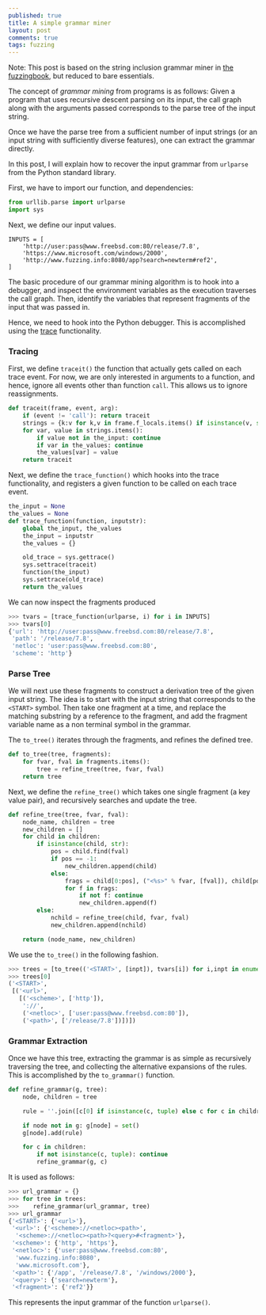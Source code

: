 ```yaml
---
published: true
title: A simple grammar miner
layout: post
comments: true
tags: fuzzing
---
```


Note: This post is based on the string inclusion grammar miner in
[the fuzzingbook](https://www.fuzzingbook.org/html/GrammarMiner.html),
but reduced to bare essentials.

The concept of _grammar mining_ from programs is as follows: Given a program that
uses recursive descent parsing on its input, the call graph along with the
arguments passed corresponds to the parse tree of the input string.

Once we have the parse tree from a sufficient number of input strings (or an
input string with sufficiently diverse features), one can extract the grammar
directly.

In this post, I will explain how to recover the input grammar from `urlparse`
from the Python standard library.

First, we have to import our function, and dependencies:

```python
from urllib.parse import urlparse
import sys
```

Next, we define our input values.

```
INPUTS = [
    'http://user:pass@www.freebsd.com:80/release/7.8',
    'https://www.microsoft.com/windows/2000',
    'http://www.fuzzing.info:8080/app?search=newterm#ref2',
]
```

The basic procedure of our grammar mining algorithm is to hook into a debugger,
and inspect the environment variables as the execution traverses the call graph.
Then, identify the variables that represent fragments of the input that was
passed in.

Hence, we need to hook into the Python debugger. This is accomplished using the
[trace](https://docs.python.org/3/library/sys.html#sys.settrace) functionality.

### Tracing

First, we define `traceit()` the function that actually gets called on each
trace event. For now, we are only interested in arguments to a function, and
hence, ignore all events other than function `call`. This allows us to ignore
reassignments.

```python
def traceit(frame, event, arg):
    if (event != 'call'): return traceit
    strings = {k:v for k,v in frame.f_locals.items() if isinstance(v, str) and len(v) >= 2}
    for var, value in strings.items():
        if value not in the_input: continue
        if var in the_values: continue
        the_values[var] = value
    return traceit
```

Next, we define the `trace_function()` which hooks into the trace functionality,
and registers a given function to be called on each trace event.

```python
the_input = None
the_values = None
def trace_function(function, inputstr):
    global the_input, the_values
    the_input = inputstr
    the_values = {}

    old_trace = sys.gettrace()
    sys.settrace(traceit)
    function(the_input)
    sys.settrace(old_trace)
    return the_values
```

We can now inspect the fragments produced

```python
>>> tvars = [trace_function(urlparse, i) for i in INPUTS]
>>> tvars[0]
{'url': 'http://user:pass@www.freebsd.com:80/release/7.8',
 'path': '/release/7.8',
 'netloc': 'user:pass@www.freebsd.com:80',
 'scheme': 'http'}
```

### Parse Tree

We will next use these fragments to construct a derivation tree of the given
input string. The idea is to start with the input string that corresponds to the
`<START>` symbol. Then take one fragment at a time, and replace the matching
substring by a reference to the fragment, and add the fragment variable name as
a non terminal symbol in the grammar.

The `to_tree()` iterates through the fragments, and refines the defined tree.

```python
def to_tree(tree, fragments):
    for fvar, fval in fragments.items():
        tree = refine_tree(tree, fvar, fval)
    return tree
```

Next, we define the `refine_tree()` which takes one single fragment (a key value
pair), and recursively searches and update the tree.

```python
def refine_tree(tree, fvar, fval):
    node_name, children = tree
    new_children = []
    for child in children:
        if isinstance(child, str):
            pos = child.find(fval)
            if pos == -1:
                new_children.append(child)
            else:
                frags = child[0:pos], ("<%s>" % fvar, [fval]), child[pos + len(fval):]
                for f in frags:
                    if not f: continue
                    new_children.append(f)
        else:
            nchild = refine_tree(child, fvar, fval)
            new_children.append(nchild)

    return (node_name, new_children)
```

We use the `to_tree()` in the following fashion.

```python
>>> trees = [to_tree(('<START>', [inpt]), tvars[i]) for i,inpt in enumerate(INPUTS)]
>>> trees[0]
('<START>',
 [('<url>',
   [('<scheme>', ['http']),
    '://',
    ('<netloc>', ['user:pass@www.freebsd.com:80']),
    ('<path>', ['/release/7.8'])])])
```

### Grammar Extraction

Once we have this tree, extracting the grammar is as simple as recursively
traversing the tree, and collecting the alternative expansions of the rules.
This is accomplished by the `to_grammar()` function.

```python
def refine_grammar(g, tree):
    node, children = tree

    rule = ''.join([c[0] if isinstance(c, tuple) else c for c in children])

    if node not in g: g[node] = set()
    g[node].add(rule)

    for c in children:
        if not isinstance(c, tuple): continue
        refine_grammar(g, c)
```

It is used as follows:

```python
>>> url_grammar = {}
>>> for tree in trees:
>>>    refine_grammar(url_grammar, tree)
>>> url_grammar
{'<START>': {'<url>'},
 '<url>': {'<scheme>://<netloc><path>',
  '<scheme>://<netloc><path>?<query>#<fragment>'},
 '<scheme>': {'http', 'https'},
 '<netloc>': {'user:pass@www.freebsd.com:80',
  'www.fuzzing.info:8080',
  'www.microsoft.com'},
 '<path>': {'/app', '/release/7.8', '/windows/2000'},
 '<query>': {'search=newterm'},
 '<fragment>': {'ref2'}}
```

This represents the input grammar of the function `urlparse()`.

